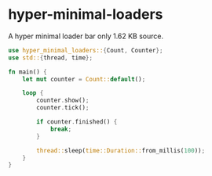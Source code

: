 # hyper-minimal-loaders
A hyper minimal loader bar only 1.62 KB source.

```rs
use hyper_minimal_loaders::{Count, Counter};
use std::{thread, time};

fn main() {
    let mut counter = Count::default();

    loop {
        counter.show();
        counter.tick();

        if counter.finished() {
            break;
        }

        thread::sleep(time::Duration::from_millis(100));
    }
}
```

